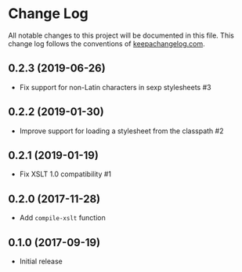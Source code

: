 # Change Log
All notable changes to this project will be documented in this file. This change log follows the conventions of [keepachangelog.com](http://keepachangelog.com/).

## 0.2.3 (2019-06-26)
- Fix support for non-Latin characters in sexp stylesheets #3

## 0.2.2 (2019-01-30)
- Improve support for loading a stylesheet from the classpath #2

## 0.2.1 (2019-01-19)
- Fix XSLT 1.0 compatibility #1

## 0.2.0 (2017-11-28)
- Add `compile-xslt` function

## 0.1.0 (2017-09-19)
- Initial release
